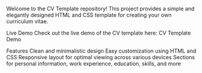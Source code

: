 Welcome to the CV Template repository! This project provides a simple and elegantly designed HTML and CSS template for creating your own curriculum vitae.

Live Demo
Check out the live demo of the CV template here: CV Template Demo

Features
Clean and minimalistic design
Easy customization using HTML and CSS
Responsive layout for optimal viewing across various devices
Sections for personal information, work experience, education, skills, and more

